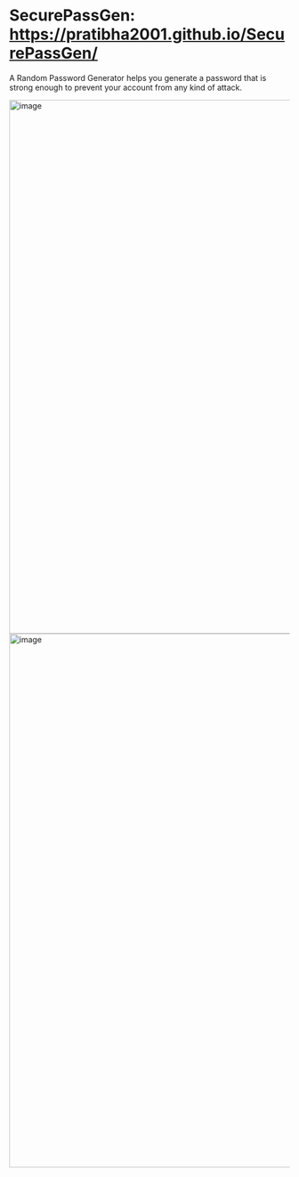 # SecurePassGen: https://pratibha2001.github.io/SecurePassGen/
A Random Password Generator helps you generate a password that is strong enough to prevent your account from any kind of attack.

<img width="960" alt="image" src="https://github.com/pratibha2001/SecurePassGen/assets/85070588/5fd5c1ce-6692-4e6b-b256-68716fa3c2d9">

<img width="960" alt="image" src="https://github.com/pratibha2001/SecurePassGen/assets/85070588/23910543-95d0-495c-a748-32e4d26d2eb1">




